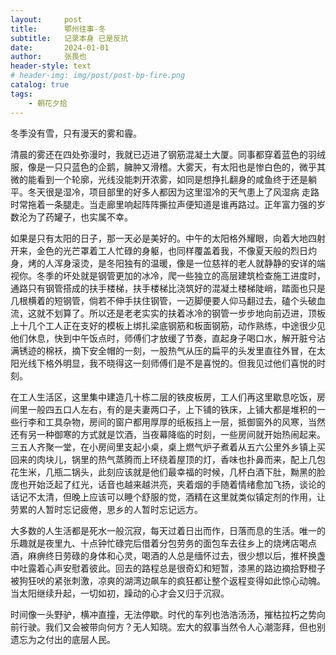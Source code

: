 ```yaml
---
layout:     post
title:      鄂州往事-冬
subtitle:   记录本身 已是反抗
date:       2024-01-01
author:     张畏也
header-style: text
# header-img: img/post/post-bp-fire.png
catalog: true
tags:
    - 朝花夕拾
---
```


冬季没有雪，只有漫天的雾和霾。 

清晨的雾还在四处弥漫时，我就已迈进了钢筋混凝土大厦。同事都穿着蓝色的羽绒服，像是一只只蓝色的企鹅，臃肿又滑稽。大雾天，有太阳也是惨白色的，微乎其微的能看到一个轮廓，光线没能刺开浓雾，如同是想挣扎翻身的咸鱼终于还是躺平。冬天很是湿冷，项目部里的好多人都因为这里湿冷的天气患上了风湿病 走路时常拖着一条腿走。当走廊里响起阵阵撕拉声便知道是谁再路过。正年富力强的岁数沦为了药罐子，也实属不幸。 

如果是只有太阳的日子，那一天必是美好的。中午的太阳格外耀眼，向着大地四射开来，金色的光芒罩着工人忙碌的身躯，也同样覆盖着我，不像夏天般的烈日灼身，烤的人浑身滚烫，是冬阳独有的温暖，像是一位慈祥的老人就静静的安详的端视你。冬季的坏处就是钢管更加的冰冷，爬一些独立的高层建筑检查施工进度时，通路只有钢管搭成的扶手楼梯，扶手楼梯比浇筑好的混凝土楼梯陡峭，踏面也只是几根横着的短钢管，倘若不伸手扶住钢管，一迈脚便要人仰马翻过去，磕个头破血流，这就不划算了。所以还是老老实实的扶着冰冷的钢管一步步地向前迈进，顶板上十几个工人正在支好的模板上绑扎梁底钢筋和板面钢筋，动作熟练，中途很少见他们休息，快到中午饭点时，师傅们才放缓了节奏，直起身子喝口水，解开脏兮沾满锈迹的棉袄，摘下安全帽的一刻，一股热气从压的扁平的头发里直往外冒，在太阳光线下格外明显，我不晓得这一刻师傅们是不是喜悦的。但我见过他们喜悦的时刻。

在工人生活区，这里集中建造几十栋二层的铁皮板房，工人们再这里歇息吃饭，房间里一般四五口人左右，有的是夫妻两口子，上下铺的铁床，上铺大都是堆积的一些行李和工具杂物，房间的窗户都用厚厚的纸板挡上一层，抵御窗外的风寒，当然还有另一种御寒的方式就是饮酒，当夜幕降临的时刻，一些房间就开始热闹起来。三五人齐聚一堂，在小房间里支起小桌，桌上燃气炉子煮着从五六公里外乡镇上买回来的肉块儿，锅里的热气蒸腾而上环绕着屋顶的灯，香味也扑鼻而来，配上几包花生米，几瓶二锅头，此刻应该就是他们最幸福的时候，几杯白酒下肚，黝黑的脸庞也开始泛起了红光，话音也越来越洪亮，夹着烟的手随着情绪愈加飞扬，谈论的话记不太清，但晚上应该可以睡个舒服的觉，酒精在这里就类似镇定剂的作用，让劳累的人暂时忘记疲倦，思乡的人暂时忘记远方。

大多数的人生活都是死水一般沉寂，每天过着日出而作，日落而息的生活。唯一的乐趣就是夜里九、十点钟忙碌完后借着分包劳务的面包车去往乡上的烧烤店喝点酒，麻痹终日劳碌的身体和心灵，喝酒的人总是缅怀过去，很少想以后，推杯换盏中吐露着心声安慰着彼此。回去的路程总是很奇幻和短暂，漆黑的路边摘拾野橙子被狗狂吠的紧张刺激，凉爽的湖湾边飙车的疯狂都让整个返程变得如此惊心动魄。当太阳继续升起，一切如初，躁动的心才会又归于沉寂。

时间像一头野驴，横冲直撞，无法停歇。时代的车列也浩浩汤汤，摧枯拉朽之势向前行驶。我们又会被带向何方？无人知晓。宏大的叙事当然令人心潮澎拜，但也别遗忘为之付出的底层人民。